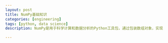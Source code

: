 ```yaml
---
layout: post
title: NumPy基础知识
categories: [engineering]
tags: [python, data science]
description: NumPy是用于科学计算和数据分析的Python工具包，通过包装数组对象，实现矢量计算等复杂计算的能力。

---
```

